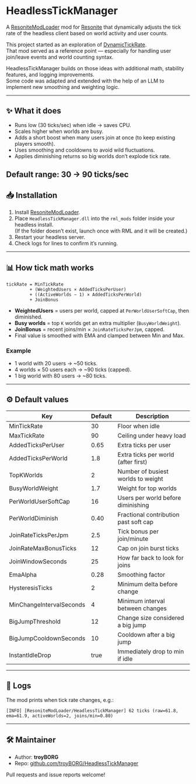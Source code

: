 # HeadlessTickManager

A [ResoniteModLoader](https://github.com/resonite-modding-group/ResoniteModLoader) mod for [Resonite](https://resonite.com/) that dynamically adjusts the tick rate of the headless client based on world activity and user counts.

This project started as an exploration of [DynamicTickRate](https://github.com/Raidriar796/DynamicTickRate).  
That mod served as a reference point — especially for handling user join/leave events and world counting syntax.  

HeadlessTickManager builds on those ideas with additional math, stability features, and logging improvements.  
Some code was adapted and extended with the help of an LLM to implement new smoothing and weighting logic.  

---

## ✨ What it does

* Runs low (30 ticks/sec) when idle → saves CPU.
* Scales higher when worlds are busy.
* Adds a short boost when many users join at once (to keep existing players smooth).
* Uses smoothing and cooldowns to avoid wild fluctuations.
* Applies diminishing returns so big worlds don’t explode tick rate.

Default range: **30 → 90 ticks/sec** 
---

## 📥 Installation

1. Install [ResoniteModLoader](https://github.com/resonite-modding-group/ResoniteModLoader).
2. Place `HeadlessTickManager.dll` into the `rml_mods` folder inside your headless install.  
   (If the folder doesn’t exist, launch once with RML and it will be created.)
3. Restart your headless server.
4. Check logs for lines to confirm it’s running.


---

## 📊 How tick math works

```
tickRate = MinTickRate
         + (WeightedUsers × AddedTicksPerUser)
         + ((ActiveWorlds − 1) × AddedTicksPerWorld)
         + JoinBonus
```

* **WeightedUsers** = users per world, capped at `PerWorldUserSoftCap`, then diminished.
* **Busy worlds** = top `K` worlds get an extra multiplier (`BusyWorldWeight`).
* **JoinBonus** = recent joins/min × `JoinRateTicksPerJpm`, capped.
* Final value is smoothed with EMA and clamped between Min and Max.

### Example

* 1 world with 20 users → \~50 ticks.
* 4 worlds × 50 users each → \~90 ticks (capped).
* 1 big world with 80 users → \~80 ticks.

---

## ⚙️ Default values

| Key                      | Default | Description                           |
| ------------------------ | ------- | ------------------------------------- |
| MinTickRate              | 30      | Floor when idle                       |
| MaxTickRate              | 90      | Ceiling under heavy load              |
| AddedTicksPerUser        | 0.65    | Extra ticks per user                  |
| AddedTicksPerWorld       | 1.8     | Extra ticks per world (after first)   |
| TopKWorlds               | 2       | Number of busiest worlds to weight    |
| BusyWorldWeight          | 1.7     | Weight for top worlds                 |
| PerWorldUserSoftCap      | 16      | Users per world before diminishing    |
| PerWorldDiminish         | 0.40    | Fractional contribution past soft cap |
| JoinRateTicksPerJpm      | 2.5     | Tick bonus per join/minute            |
| JoinRateMaxBonusTicks    | 12      | Cap on join burst ticks               |
| JoinWindowSeconds        | 25      | How far back to look for joins        |
| EmaAlpha                 | 0.28    | Smoothing factor                      |
| HysteresisTicks          | 2       | Minimum delta before change           |
| MinChangeIntervalSeconds | 4       | Minimum interval between changes      |
| BigJumpThreshold         | 12      | Change size considered a big jump     |
| BigJumpCooldownSeconds   | 10      | Cooldown after a big jump             |
| InstantIdleDrop          | true    | Immediately drop to min if idle       |

---


## 📜 Logs

The mod prints when tick rate changes, e.g.:

```
[INFO] [ResoniteModLoader/HeadlessTickManager] 62 ticks (raw=61.8, ema=61.9, activeWorlds=2, joins/min=0.80)
```

---

## 🛠 Maintainer

* Author: **troyBORG**
* Repo: [github.com/troyBORG/HeadlessTickManager](https://github.com/troyBORG/HeadlessTickManager)

Pull requests and issue reports welcome!
